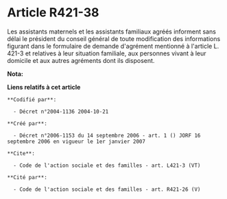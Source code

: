 # Article R421-38

Les assistants maternels et les assistants familiaux agréés informent sans délai le président du conseil général de toute
modification des informations figurant dans le formulaire de demande d'agrément mentionné à l'article L. 421-3 et relatives à
leur situation familiale, aux personnes vivant à leur domicile et aux autres agréments dont ils disposent.

**Nota:**



**Liens relatifs à cet article**

	**Codifié par**:

	  - Décret n°2004-1136 2004-10-21

	**Créé par**:

	  - Décret n°2006-1153 du 14 septembre 2006 - art. 1 () JORF 16 septembre 2006 en vigueur le 1er janvier 2007

	**Cite**:

	  - Code de l'action sociale et des familles - art. L421-3 (VT)

	**Cité par**:

	  - Code de l'action sociale et des familles - art. R421-26 (V)
